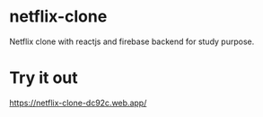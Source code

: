 # netflix-clone
Netflix clone with reactjs and firebase backend for study purpose.

# Try it out
https://netflix-clone-dc92c.web.app/
